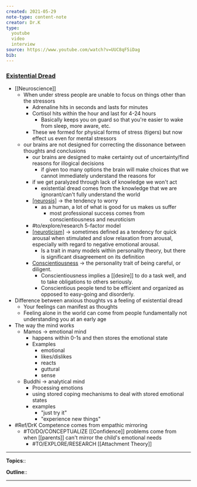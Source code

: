 ```yaml
---
created: 2021-05-29
note-type: content-note
creator: Dr.K
type:
  youtube
  video
  interview
source: https://www.youtube.com/watch?v=UUC8qF5iDag
bib:
---
```


### [Existential Dread](https://www.youtube.com/watch?v=UUC8qF5iDag)
- [[Neuroscience]]
	- When under stress people are unable to focus on things other than the stressors
		- Adrenaline hits in seconds and lasts for minutes
		- Cortisol hits within the hour and last for 4-24 hours
			- Basically keeps you on guard so that you're easier to wake from sleep, more aware, etc.
		- These we formed for physical forms of stress (tigers) but now effect us even for mental stressors 
	- our brains are not designed for correcting the dissonance between thoughts and conclusions
		- our brains are designed to make certainty out of uncertainty/find reasons for illogical decisions
			- if given too many options the brain will make choices that we cannot immediately understand the reasons for
		- if we get paralyzed through lack of knowledge we won't act 
			- existential dread comes from the knowledge that we are ignorant/can't fully understand the world
		- [[neurosis]](https://en.wikipedia.org/wiki/neurosis) -> the tendency to worry
			- as a human, a lot of what is good for us makes us suffer
				- most professional success comes from conscientiousness and neuroticism 
		- #to/explore/research  5-factor model
		-  [[neuroticism]](https://en.wikipedia.org/wiki/neuroticism) -> sometimes defined as a tendency for quick arousal when stimulated and slow relaxation from arousal, especially with regard to negative emotional arousal.
			- Is a trait in many models within personality theory, but there is significant disagreement on its definition
		- [Conscientiousness](https://en.wikipedia.org/wiki/Conscientiousness) -> the personality trait of being careful, or diligent. 
			- Conscientiousness implies a [[desire]] to do a task well, and to take obligations to others seriously. 
			- Conscientious people tend to be efficient and organized as opposed to easy-going and disorderly.
- Difference between anxious thoughts vs a feeling of existential dread
	- Your feelings can manifest as thoughts
	- Feeling alone in the world can come from people fundamentally not understanding you at an early age
- The way the mind works 
	- Mamos -> emotional mind
		- happens within 0-1s and then stores the emotional state
		- Examples
			- emotional
			- likes/dislikes
			- reacts
			- guttural
			- sense
	- Buddhi -> analytical mind
		- Processing emotions
		- using stored coping mechanisms to deal with stored emotional states
		- examples
			- "just try it"
			- "experience new things"
- #Ref/DrK Competence comes from empathic mirroring
	- #TO/DO/CONCEPTUALIZE [[Confidence]] problems come from when [[parents]] can't mirror the child's emotional needs
		- #TO/EXPLORE/RESEARCH  [[Attachment Theory]]

---


**Topics**:: 

**Outline**::

--- 



